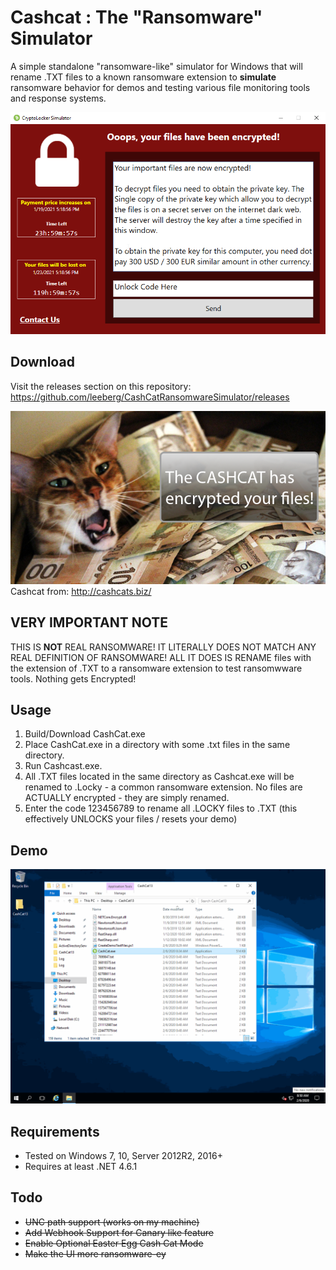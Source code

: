 Cashcat : The "Ransomware" Simulator
==================
A simple standalone "ransomware-like" simulator for Windows that will rename .TXT files to a known ransomware extension to **simulate** ransomware behavior for demos and testing various file monitoring tools and response systems. 

![](./img/CryptoLocker_Simulator.png)

## Download
Visit the releases section on this repository: https://github.com/leeberg/CashCatRansomwareSimulator/releases

![](./img/cashcat.png)  
Cashcat from: http://cashcats.biz/

## VERY IMPORTANT NOTE
THIS IS **NOT** REAL RANSOMWARE! IT LITERALLY DOES NOT MATCH ANY REAL DEFINITION OF RANSOMWARE! ALL IT DOES IS RENAME files with the extension of .TXT to a ransomware extension to test ransomwware tools. Nothing gets Encrypted!

## Usage
1. Build/Download CashCat.exe 
2. Place CashCat.exe in a directory with some .txt files in the same directory.
3. Run Cashcast.exe.
4. All .TXT files located in the same directory as Cashcat.exe will be renamed to .Locky - a common ransomware extension. No files are ACTUALLY encrypted - they are simply renamed.
5. Enter the code 123456789 to rename all .LOCKY files to .TXT (this effectively UNLOCKS your files / resets your demo)

## Demo
![](./img/cashcatdemo132.gif)

## Requirements
+ Tested on Windows 7, 10, Server 2012R2, 2016+ 
+ Requires at least .NET 4.6.1

## Todo
+ ~~UNC path support (works on my machine)~~
+ ~~Add Webhook Support for Canary like feature~~
+ ~~Enable Optional Easter Egg Cash Cat Mode~~
+ ~~Make the UI more ransomware-ey~~
